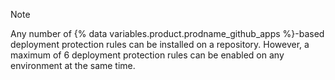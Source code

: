 > [!NOTE]
> Any number of {% data variables.product.prodname_github_apps %}-based deployment protection rules can be installed on a repository. However, a maximum of 6 deployment protection rules can be enabled on any environment at the same time.
